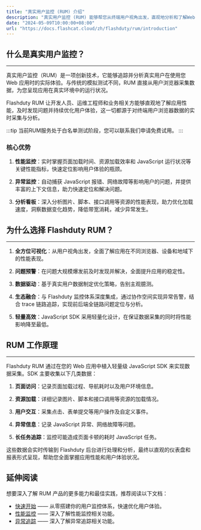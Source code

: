 ```yaml
---
title: "真实用户监控 (RUM) 介绍"
description: "真实用户监控 (RUM) 能够帮您从终端用户视角出发，直观地分析和了解Web应用的实时性能和用户体验。"
date: "2024-05-09T10:00:00+08:00"
url: "https://docs.flashcat.cloud/zh/flashduty/rum/introduction"
---
```


## 什么是真实用户监控？

---

真实用户监控（RUM）是一项创新技术，它能够追踪并分析真实用户在使用您 Web 应用时的实际体验。与传统的模拟测试不同，RUM 直接从用户浏览器采集数据，为您呈现应用在真实环境中的运行状况。

Flashduty RUM 让开发人员、运维工程师和业务相关方能够直观地了解应用性能，及时发现问题并持续优化用户体验，这一切都源于对终端用户浏览器数据的实时采集与分析。

:::tip
当前RUM服务处于白名单测试阶段，您可以联系我们申请免费试用。
:::

### 核心优势

1. **性能监控**：实时掌握页面加载时间、资源加载效率和 JavaScript 运行状况等关键性能指标，快速定位影响用户体验的瓶颈。

2. **异常监控**：自动捕获 JavaScript 报错、网络故障等影响用户的问题，并提供丰富的上下文信息，助力快速定位和解决问题。

3. **分析看板**：深入分析图片、脚本、接口调用等资源的性能表现，助力优化加载速度，洞察数据变化趋势，降低带宽消耗，减少异常发生。

## 为什么选择 Flashduty RUM？

---

1. **全方位可视化**：从用户视角出发，全面了解应用在不同浏览器、设备和地域下的性能表现。

2. **问题预警**：在问题大规模爆发前及时发现并解决，全面提升应用的稳定性。

3. **数据驱动**：基于真实用户数据制定优化策略，告别主观臆测。

4. **生态融合**：与 Flashduty 监控体系深度集成，通过协作空间实现异常告警，结合 trace 链路追踪，实现前后端全链路问题定位与分析。

5. **轻量高效**：JavaScript SDK 采用轻量化设计，在保证数据采集的同时将性能影响降至最低。

## RUM 工作原理

---

Flashduty RUM 通过在您的 Web 应用中植入轻量级 JavaScript SDK 来实现数据采集。SDK 主要收集以下几类数据：

1. **页面访问**：记录页面加载过程、导航耗时以及用户环境信息。

2. **资源加载**：详细记录图片、脚本和接口调用等资源的加载情况。

3. **用户交互**：采集点击、表单提交等用户操作及自定义事件。

4. **异常信息**：记录 JavaScript 异常、网络故障等问题。

5. **长任务追踪**：监控可能造成页面卡顿的耗时 JavaScript 任务。

这些数据会实时传输到 Flashduty 后台进行处理和分析，最终以直观的仪表盘和报表形式呈现，帮助您全面掌握应用性能和用户体验状况。

## 延伸阅读

想要深入了解 RUM 产品的更多能力和最佳实践，推荐阅读以下文档：

- [快速开始](https://docs.flashcat.cloud/zh/flashduty/rum/getting-started) —— 从零搭建你的用户监控体系，快速优化用户体验。
- [性能监控](https://docs.flashcat.cloud/zh/flashduty/rum/performance-overview) —— 深入了解性能监控相关功能。
- [异常追踪](https://docs.flashcat.cloud/zh/flashduty/rum/error-tracking-overview) —— 深入了解异常追踪相关功能。

